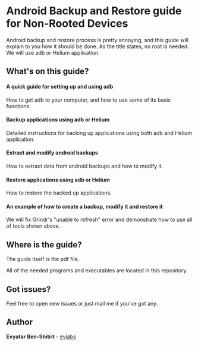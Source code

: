 # Android Backup and Restore guide for Non-Rooted Devices
Android backup and restore process is pretty annoying, and this guide will explain to you how it should be done.
As the title states, no root is needed.
We will use adb or Helium application.



## What's on this guide?

#### A quick guide for setting up and using adb
How to get adb to your computer, and how to use some of its basic functions.

#### Backup applications using adb or Helium
Detailed instructions for backing up applications using both adb and Helium application.

#### Extract and modify android backups
How to extract data from android backups and how to modify it.

#### Restore applications using adb or Helium
How to restore the backed up applications.

#### An example of how to create a backup, modify it and restore it
We will fix Grindr's "unable to refresh" error and demonstrate how to use all of tools shown above.

## Where is the guide?
The guide itself is the pdf file.

All of the needed programs and executables are located in this repository.

## Got issues?
Feel free to open new issues or just mail me if you've got any.

## Author

**Evyatar Ben-Shitrit** - [eviabs](https://github.com/eviabs)
